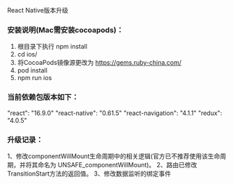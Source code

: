 React Native版本升级

### 安装说明(Mac需安装cocoapods)：

1. 根目录下执行 npm install
2. cd ios/
3. 将CocoaPods镜像源更改为  https://gems.ruby-china.com/
5. pod install
6. npm run ios

### 当前依赖包版本如下：

"react": "16.9.0"
"react-native": "0.61.5"
"react-navigation": "4.1.1"
"redux": "4.0.5"

### 升级记录：
1、修改componentWillMount生命周期中的相关逻辑(官方已不推荐使用该生命周期，并将其命名为 UNSAFE_componentWillMount)。
2、路由已修改TransitionStart方法的返回值。
3、修改数据监听的绑定事件